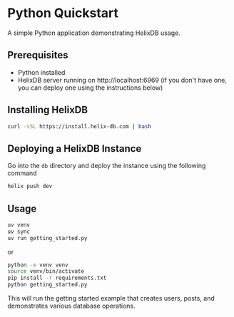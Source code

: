 # Python Quickstart

A simple Python application demonstrating HelixDB usage.

## Prerequisites

- Python installed
- HelixDB server running on http://localhost:6969 (if you don't have one, you can deploy one using the instructions below)

## Installing HelixDB

```bash
curl -sSL https://install.helix-db.com | bash
```

## Deploying a HelixDB Instance
Go into the `db` directory and deploy the instance using the following command
```bash
helix push dev
```

## Usage

```bash
uv venv
uv sync
uv run getting_started.py
```

or 

```bash
python -m venv venv
source venv/bin/activate
pip install -r requirements.txt
python getting_started.py
```

This will run the getting started example that creates users, posts, and demonstrates various database operations.